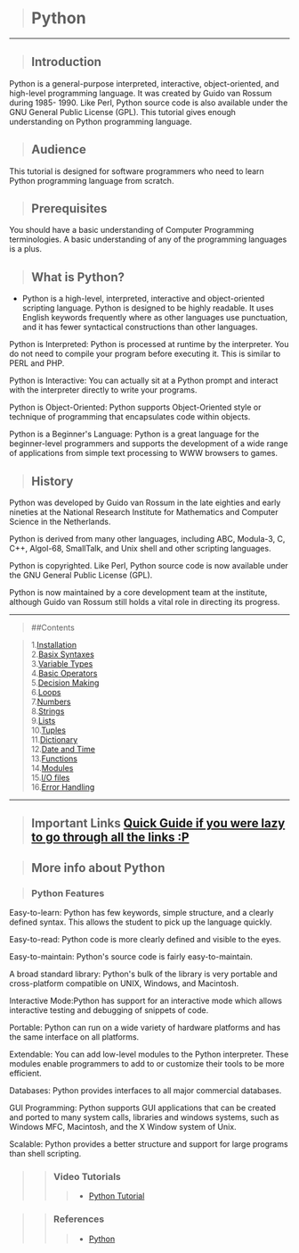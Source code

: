 ># Python

----

>## Introduction 

Python is a general-purpose interpreted, interactive, object-oriented, and high-level programming language. It was created by Guido van Rossum during 1985- 1990. Like Perl, Python source code is also available under the GNU General Public License (GPL). This tutorial gives enough understanding on Python programming language.

>## Audience

This tutorial is designed for software programmers who need to learn Python programming language from scratch.

>## Prerequisites

You should have a basic understanding of Computer Programming terminologies. A basic understanding of any of the programming languages is a plus.


>## What is Python? 

-  Python is a high-level, interpreted, interactive and object-oriented scripting language. Python is designed to be highly readable. It uses English keywords frequently where as other languages use punctuation, and it has fewer syntactical constructions than other languages.


 Python is Interpreted: Python is processed at runtime by the interpreter. You do not need to compile your program before executing it. This is similar to PERL and PHP.

 Python is Interactive: You can actually sit at a Python prompt and interact with the interpreter directly to write your programs.

 Python is Object-Oriented: Python supports Object-Oriented style or technique of programming that encapsulates code within objects.

 Python is a Beginner's Language: Python is a great language for the beginner-level programmers and supports the development of a wide range of applications from simple text processing to WWW browsers to games.


>## History

Python was developed by Guido van Rossum in the late eighties and early nineties at the National Research Institute for Mathematics and Computer Science in the Netherlands.

Python is derived from many other languages, including ABC, Modula-3, C, C++, Algol-68, SmallTalk, and Unix shell and other scripting languages.

Python is copyrighted. Like Perl, Python source code is now available under the GNU General Public License (GPL).

Python is now maintained by a core development team at the institute, although Guido van Rossum still holds a vital role in directing its progress.

----

>##Contents

>1.[Installation](http://www.tutorialspoint.com/python/python_environment.htm)<br>
2.[Basix Syntaxes](http://www.tutorialspoint.com/python/python_basic_syntax.htm)<br>
3.[Variable Types](http://www.tutorialspoint.com/python/python_variable_types.htm)<br>
4.[Basic Operators](http://www.tutorialspoint.com/python/python_basic_operators.htm)<br>
5.[Decision Making](http://www.tutorialspoint.com/python/python_decision_making.htm)<br>
6.[Loops](http://www.tutorialspoint.com/python/python_loops.htm)<br>
7.[Numbers](http://www.tutorialspoint.com/python/python_numbers.htm)<br>
8.[Strings](http://www.tutorialspoint.com/python/python_strings.htm)<br>
9.[Lists](http://www.tutorialspoint.com/python/python_lists.htm)<br>
10.[Tuples](http://www.tutorialspoint.com/python/python_tuples.htm)<br>
11.[Dictionary](http://www.tutorialspoint.com/python/python_dictionary.htm)<br>
12.[Date and Time](http://www.tutorialspoint.com/python/python_date_time.htm)<br>
13.[Functions](http://www.tutorialspoint.com/python/python_functions.htm)<br>
14.[Modules](http://www.tutorialspoint.com/python/python_modules.htm)<br>
15.[I/O files](http://www.tutorialspoint.com/python/python_files_io.htm)<br>
16.[Error Handling](http://www.tutorialspoint.com/python/python_exceptions.htm)<br>

---

>## Important Links [Quick Guide if you were lazy to go through all the links :P](http://www.tutorialspoint.com/python/python_quick_guide.htm)<br>

>## More info about Python

>### Python Features

 Easy-to-learn: Python has few keywords, simple structure, and a clearly defined syntax. This allows the student to pick up the language quickly.

 Easy-to-read: Python code is more clearly defined and visible to the eyes.

 Easy-to-maintain: Python's source code is fairly easy-to-maintain.

 A broad standard library: Python's bulk of the library is very portable and cross-platform compatible on UNIX, Windows, and Macintosh.

 Interactive Mode:Python has support for an interactive mode which allows interactive testing and debugging of snippets of code.

 Portable: Python can run on a wide variety of hardware platforms and has the same interface on all platforms.

 Extendable: You can add low-level modules to the Python interpreter. These modules enable programmers to add to or customize their tools to be more efficient.

 Databases: Python provides interfaces to all major commercial databases.

 GUI Programming: Python supports GUI applications that can be created and ported to many system calls, libraries and windows systems, such as Windows MFC, Macintosh, and the X Window system of Unix.

 Scalable: Python provides a better structure and support for large programs than shell scripting.

>>### Video Tutorials 
>>>-  [Python Tutorial](https://thenewboston.com/videos.php?cat=36)

>>### References
>>>- [Python](http://www.tutorialspoint.com/python/)
